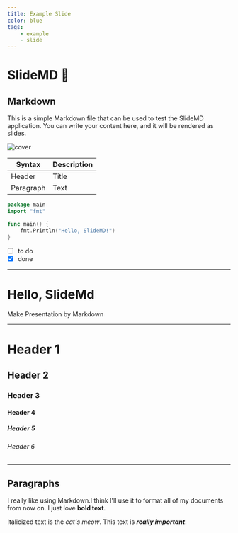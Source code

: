 ```yaml
---
title: Example Slide
color: blue
tags:
    - example
    - slide
---
```


# SlideMD :tada:

## Markdown <!-- .hover:bg-red-500 .bg-blue-200 -->

This is a simple Markdown file that can be used to test the SlideMD application. You can write your content here, and it will be rendered as slides.

![cover](/lorem.png)

| Syntax      | Description |
| - | - |
| Header      | Title       |
| Paragraph   | Text        |

```go
package main
import "fmt"

func main() {
    fmt.Println("Hello, SlideMD!")
}
```

- [ ] to do
- [x] done

---

# Hello, SlideMd <!-- .text-red-500 .test -->

Make Presentation by Markdown

---

<!-- @class: !bg-blue-100 dark:!bg-gray-500 -->

# Header 1

## Header 2

### Header 3

#### Header 4

##### Header 5

###### Header 6

---

## Paragraphs

I really like using Markdown.I think I'll use it to format all of my documents from now on.
I just love **bold text**.

Italicized text is the *cat's meow*.
This text is ***really important***.
